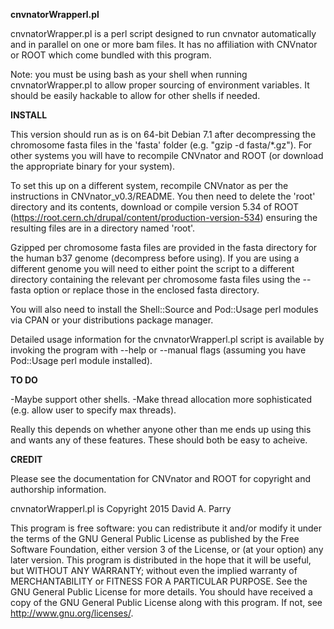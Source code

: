 __cnvnatorWrapperl.pl__

cnvnatorWrapper.pl is a perl script designed to run cnvnator automatically and in parallel on one or more bam files. It has no affiliation with CNVnator or ROOT which come bundled with this program.

Note: you must be using bash as your shell when running cnvnatorWrapper.pl to allow proper sourcing of environment variables. It should be easily hackable to allow for other shells if needed.

__INSTALL__

This version should run as is on 64-bit Debian 7.1 after decompressing the chromosome fasta files in the 'fasta' folder (e.g. "gzip -d fasta/\*.gz"). For other systems you will have to recompile CNVnator and ROOT (or download the appropriate binary for your system). 

To set this up on a different system, recompile CNVnator as per the instructions in CNVnator\_v0.3/README. You then need to delete the 'root' directory and its contents, download or compile version 5.34 of ROOT (https://root.cern.ch/drupal/content/production-version-534) ensuring the resulting files are in a directory named 'root'.

Gzipped per chromosome fasta files are provided in the fasta directory for the human b37 genome (decompress before using). If you are using a different genome you will need to either point the script to a different directory containing the relevant per chromosome fasta files using the --fasta option or replace those in the enclosed fasta directory.

You will also need to install the Shell::Source and Pod::Usage perl modules via CPAN or your distributions package manager. 

Detailed usage information for the cnvnatorWrapperl.pl script is available by invoking the program with --help or --manual flags (assuming you have Pod::Usage perl module installed).

__TO DO__

-Maybe support other shells. 
-Make thread allocation more sophisticated (e.g. allow user to specify max threads).

Really this depends on whether anyone other than me ends up using this and wants any of these features. These should both be easy to acheive.

__CREDIT__

Please see the documentation for CNVnator and ROOT for copyright and authorship information. 

cnvnatorWrapperl.pl is Copyright 2015  David A. Parry

This program is free software: you can redistribute it and/or modify it under the terms of the GNU General Public License as published by the Free Software Foundation, either version 3 of the License, or (at your option) any later version. This program is distributed in the hope that it will be useful, but WITHOUT ANY WARRANTY; without even the implied warranty of MERCHANTABILITY or FITNESS FOR A PARTICULAR PURPOSE. See the GNU General Public License for more details. You should have received a copy of the GNU General Public License along with this program. If not, see <http://www.gnu.org/licenses/>.


